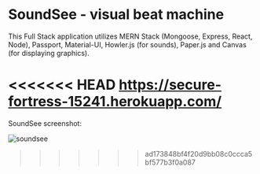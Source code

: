 # SoundSee - visual beat machine

This Full Stack application utilizes MERN Stack (Mongoose, Express, React, Node), Passport, Material-UI, Howler.js (for sounds), Paper.js and Canvas (for displaying graphics). 

<<<<<<< HEAD
https://secure-fortress-15241.herokuapp.com/
=======
SoundSee screenshot:

![soundsee](https://user-images.githubusercontent.com/25890329/31958452-ce403438-b8bf-11e7-9bc0-0fbcd58ddf66.png)

>>>>>>> ad173848bf4f20d9bb08c0ccca5bf577b3f0a087
